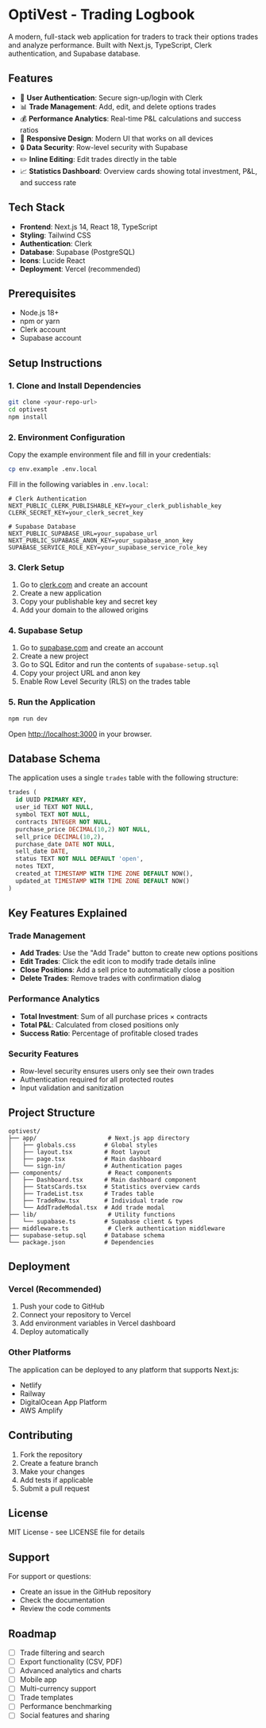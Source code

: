 # OptiVest - Trading Logbook

A modern, full-stack web application for traders to track their options trades and analyze performance. Built with Next.js, TypeScript, Clerk authentication, and Supabase database.

## Features

- 🔐 **User Authentication**: Secure sign-up/login with Clerk
- 📊 **Trade Management**: Add, edit, and delete options trades
- 💰 **Performance Analytics**: Real-time P&L calculations and success ratios
- 📱 **Responsive Design**: Modern UI that works on all devices
- 🔒 **Data Security**: Row-level security with Supabase
- ✏️ **Inline Editing**: Edit trades directly in the table
- 📈 **Statistics Dashboard**: Overview cards showing total investment, P&L, and success rate

## Tech Stack

- **Frontend**: Next.js 14, React 18, TypeScript
- **Styling**: Tailwind CSS
- **Authentication**: Clerk
- **Database**: Supabase (PostgreSQL)
- **Icons**: Lucide React
- **Deployment**: Vercel (recommended)

## Prerequisites

- Node.js 18+ 
- npm or yarn
- Clerk account
- Supabase account

## Setup Instructions

### 1. Clone and Install Dependencies

```bash
git clone <your-repo-url>
cd optivest
npm install
```

### 2. Environment Configuration

Copy the example environment file and fill in your credentials:

```bash
cp env.example .env.local
```

Fill in the following variables in `.env.local`:

```env
# Clerk Authentication
NEXT_PUBLIC_CLERK_PUBLISHABLE_KEY=your_clerk_publishable_key
CLERK_SECRET_KEY=your_clerk_secret_key

# Supabase Database
NEXT_PUBLIC_SUPABASE_URL=your_supabase_url
NEXT_PUBLIC_SUPABASE_ANON_KEY=your_supabase_anon_key
SUPABASE_SERVICE_ROLE_KEY=your_supabase_service_role_key
```

### 3. Clerk Setup

1. Go to [clerk.com](https://clerk.com) and create an account
2. Create a new application
3. Copy your publishable key and secret key
4. Add your domain to the allowed origins

### 4. Supabase Setup

1. Go to [supabase.com](https://supabase.com) and create an account
2. Create a new project
3. Go to SQL Editor and run the contents of `supabase-setup.sql`
4. Copy your project URL and anon key
5. Enable Row Level Security (RLS) on the trades table

### 5. Run the Application

```bash
npm run dev
```

Open [http://localhost:3000](http://localhost:3000) in your browser.

## Database Schema

The application uses a single `trades` table with the following structure:

```sql
trades (
  id UUID PRIMARY KEY,
  user_id TEXT NOT NULL,
  symbol TEXT NOT NULL,
  contracts INTEGER NOT NULL,
  purchase_price DECIMAL(10,2) NOT NULL,
  sell_price DECIMAL(10,2),
  purchase_date DATE NOT NULL,
  sell_date DATE,
  status TEXT NOT NULL DEFAULT 'open',
  notes TEXT,
  created_at TIMESTAMP WITH TIME ZONE DEFAULT NOW(),
  updated_at TIMESTAMP WITH TIME ZONE DEFAULT NOW()
)
```

## Key Features Explained

### Trade Management
- **Add Trades**: Use the "Add Trade" button to create new options positions
- **Edit Trades**: Click the edit icon to modify trade details inline
- **Close Positions**: Add a sell price to automatically close a position
- **Delete Trades**: Remove trades with confirmation dialog

### Performance Analytics
- **Total Investment**: Sum of all purchase prices × contracts
- **Total P&L**: Calculated from closed positions only
- **Success Ratio**: Percentage of profitable closed trades

### Security Features
- Row-level security ensures users only see their own trades
- Authentication required for all protected routes
- Input validation and sanitization

## Project Structure

```
optivest/
├── app/                    # Next.js app directory
│   ├── globals.css        # Global styles
│   ├── layout.tsx         # Root layout
│   ├── page.tsx           # Main dashboard
│   └── sign-in/           # Authentication pages
├── components/             # React components
│   ├── Dashboard.tsx      # Main dashboard component
│   ├── StatsCards.tsx     # Statistics overview cards
│   ├── TradeList.tsx      # Trades table
│   ├── TradeRow.tsx       # Individual trade row
│   └── AddTradeModal.tsx  # Add trade modal
├── lib/                    # Utility functions
│   └── supabase.ts        # Supabase client & types
├── middleware.ts           # Clerk authentication middleware
├── supabase-setup.sql     # Database schema
└── package.json           # Dependencies
```

## Deployment

### Vercel (Recommended)

1. Push your code to GitHub
2. Connect your repository to Vercel
3. Add environment variables in Vercel dashboard
4. Deploy automatically

### Other Platforms

The application can be deployed to any platform that supports Next.js:
- Netlify
- Railway
- DigitalOcean App Platform
- AWS Amplify

## Contributing

1. Fork the repository
2. Create a feature branch
3. Make your changes
4. Add tests if applicable
5. Submit a pull request

## License

MIT License - see LICENSE file for details

## Support

For support or questions:
- Create an issue in the GitHub repository
- Check the documentation
- Review the code comments

## Roadmap

- [ ] Trade filtering and search
- [ ] Export functionality (CSV, PDF)
- [ ] Advanced analytics and charts
- [ ] Mobile app
- [ ] Multi-currency support
- [ ] Trade templates
- [ ] Performance benchmarking
- [ ] Social features and sharing
